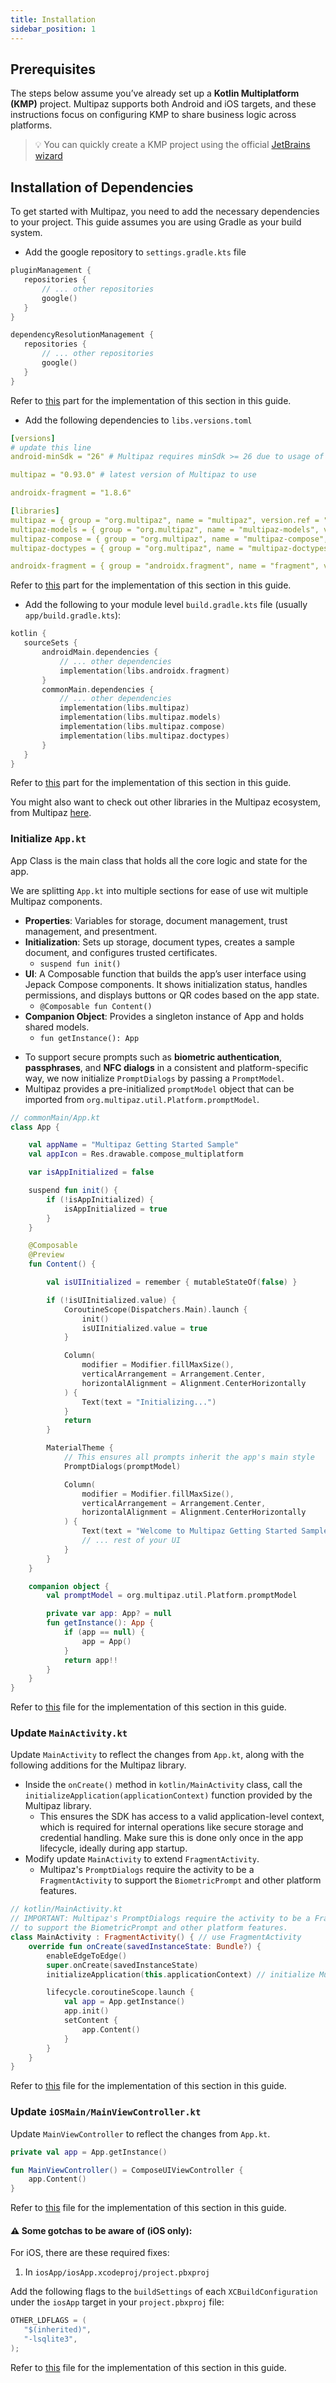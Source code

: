 ```yaml
---
title: Installation
sidebar_position: 1
---
```



## Prerequisites

The steps below assume you’ve already set up a **Kotlin Multiplatform (KMP)** project. Multipaz supports both Android and iOS targets, and these instructions focus on configuring KMP to share business logic across platforms.

> 💡 You can quickly create a KMP project using the official [JetBrains wizard](https://kmp.jetbrains.com/?android=true&ios=true&iosui=compose&includeTests=true)

## Installation of Dependencies[​](https://openmobilehub.github.io/developer-multipaz-website/overview/getting-started/#installation-of-dependencies)

To get started with Multipaz, you need to add the necessary dependencies to your project. This guide assumes you are using Gradle as your build system.

* Add the google repository to `settings.gradle.kts` file

```kotlin
pluginManagement {
   repositories {
       // ... other repositories
       google()
   }
}

dependencyResolutionManagement {
   repositories {
       // ... other repositories
       google()
   }
}
```

Refer to [this](https://github.com/openwallet-foundation/multipaz-samples/blob/9708cb36f44040ff51b5e0b3b7922175e47462d2/MultipazGettingStartedSample/settings.gradle.kts#L4-L31) part for the implementation of this section in this guide.

* Add the following dependencies to `libs.versions.toml`

```yml
[versions]
# update this line
android-minSdk = "26" # Multipaz requires minSdk >= 26 due to usage of Android 8.0+ APIs

multipaz = "0.93.0" # latest version of Multipaz to use

androidx-fragment = "1.8.6"

[libraries]
multipaz = { group = "org.multipaz", name = "multipaz", version.ref = "multipaz" }
multipaz-models = { group = "org.multipaz", name = "multipaz-models", version.ref = "multipaz" }
multipaz-compose = { group = "org.multipaz", name = "multipaz-compose", version.ref = "multipaz" }
multipaz-doctypes = { group = "org.multipaz", name = "multipaz-doctypes", version.ref = "multipaz" }

androidx-fragment = { group = "androidx.fragment", name = "fragment", version.ref = "androidx-fragment" }
```

Refer to [this](https://github.com/openwallet-foundation/multipaz-samples/blob/9708cb36f44040ff51b5e0b3b7922175e47462d2/MultipazGettingStartedSample/gradle/libs.versions.toml#L34-L39) part for the implementation of this section in this guide.

* Add the following to your module level `build.gradle.kts` file (usually `app/build.gradle.kts`):

```kotlin
kotlin {
   sourceSets {
       androidMain.dependencies {
           // ... other dependencies
           implementation(libs.androidx.fragment)
       }
       commonMain.dependencies {
           // ... other dependencies
           implementation(libs.multipaz)
           implementation(libs.multipaz.models)
           implementation(libs.multipaz.compose)
           implementation(libs.multipaz.doctypes)
       }
   }
}
```
Refer to [this](https://github.com/openwallet-foundation/multipaz-samples/blob/9708cb36f44040ff51b5e0b3b7922175e47462d2/MultipazGettingStartedSample/composeApp/build.gradle.kts#L32-L52) part for the implementation of this section in this guide.

You might also want to check out other libraries in the Multipaz ecosystem, from Multipaz [here](https://mvnrepository.com/search?q=multipaz).

### Initialize `App.kt`

App Class is the main class that holds all the core logic and state for the app.

We are splitting `App.kt` into multiple sections for ease of use wit multiple Multipaz components.

- **Properties**: Variables for storage, document management, trust management, and presentment.
- **Initialization**: Sets up storage, document types, creates a sample document, and configures trusted certificates.
    - `suspend fun init()`
- **UI**: A Composable function that builds the app’s user interface using Jepack Compose components. It shows initialization status, handles permissions, and displays buttons or QR codes based on the app state.
    - `@Composable fun Content()`
- **Companion Object**: Provides a singleton instance of App and holds shared models.
    - `fun getInstance(): App`

* To support secure prompts such as **biometric authentication**, **passphrases**, and **NFC dialogs** in a consistent and platform-specific way, we now initialize `PromptDialogs` by passing a `PromptModel`.
* Multipaz provides a pre-initialized `promptModel` object that can be imported from `org.multipaz.util.Platform.promptModel`.

```kotlin
// commonMain/App.kt
class App {

    val appName = "Multipaz Getting Started Sample"
    val appIcon = Res.drawable.compose_multiplatform

    var isAppInitialized = false

    suspend fun init() {
        if (!isAppInitialized) {
            isAppInitialized = true
        }
    }

    @Composable
    @Preview
    fun Content() {

        val isUIInitialized = remember { mutableStateOf(false) }

        if (!isUIInitialized.value) {
            CoroutineScope(Dispatchers.Main).launch {
                init()
                isUIInitialized.value = true
            }

            Column(
                modifier = Modifier.fillMaxSize(),
                verticalArrangement = Arrangement.Center,
                horizontalAlignment = Alignment.CenterHorizontally
            ) {
                Text(text = "Initializing...")
            }
            return
        }

        MaterialTheme {
            // This ensures all prompts inherit the app's main style
            PromptDialogs(promptModel)

            Column(
                modifier = Modifier.fillMaxSize(),
                verticalArrangement = Arrangement.Center,
                horizontalAlignment = Alignment.CenterHorizontally
            ) {
                Text(text = "Welcome to Multipaz Getting Started Sample")
                // ... rest of your UI
            }
        }
    }

    companion object {
        val promptModel = org.multipaz.util.Platform.promptModel

        private var app: App? = null
        fun getInstance(): App {
            if (app == null) {
                app = App()
            }
            return app!!
        }
    }
}
```

Refer to [this](https://github.com/openwallet-foundation/multipaz-samples/blob/9708cb36f44040ff51b5e0b3b7922175e47462d2/MultipazGettingStartedSample/composeApp/src/commonMain/kotlin/org/multipaz/getstarted/App.kt) file for the implementation of this section in this guide.

### Update `MainActivity.kt`

Update `MainActivity` to reflect the changes from `App.kt`, along with the following additions for the Multipaz library.

* Inside the `onCreate()` method in `kotlin/MainActivity` class, call the `initializeApplication(applicationContext)` function provided by the Multipaz library.
    * This ensures the SDK has access to a valid application-level context, which is required for internal operations like secure storage and credential handling. Make sure this is done only once in the app lifecycle, ideally during app startup.
* Modify update `MainActivity` to extend `FragmentActivity`.
    * Multipaz's `PromptDialogs` require the activity to be a `FragmentActivity` to support the `BiometricPrompt` and other platform features.

```kotlin
// kotlin/MainActivity.kt
// IMPORTANT: Multipaz's PromptDialogs require the activity to be a FragmentActivity
// to support the BiometricPrompt and other platform features.
class MainActivity : FragmentActivity() { // use FragmentActivity
    override fun onCreate(savedInstanceState: Bundle?) {
        enableEdgeToEdge()
        super.onCreate(savedInstanceState)
        initializeApplication(this.applicationContext) // initialize Multipaz

        lifecycle.coroutineScope.launch {
            val app = App.getInstance()
            app.init()
            setContent {
                app.Content()
            }
        }
    }
}
```

Refer to [this](https://github.com/openwallet-foundation/multipaz-samples/blob/9708cb36f44040ff51b5e0b3b7922175e47462d2/MultipazGettingStartedSample/composeApp/src/androidMain/kotlin/org/multipaz/getstarted/MainActivity.kt) file for the implementation of this section in this guide.

### Update `iOSMain/MainViewController.kt`

Update `MainViewController` to reflect the changes from `App.kt`.

```kotlin
private val app = App.getInstance()

fun MainViewController() = ComposeUIViewController {
    app.Content()
}
```

Refer to [this](https://github.com/openwallet-foundation/multipaz-samples/blob/9708cb36f44040ff51b5e0b3b7922175e47462d2/MultipazGettingStartedSample/composeApp/src/iosMain/kotlin/org/multipaz/getstarted/MainViewController.kt) file for the implementation of this section in this guide.

#### ⚠️ Some gotchas to be aware of (iOS only):

For iOS, there are these required fixes:

1. In `iosApp/iosApp.xcodeproj/project.pbxproj`

Add the following flags to the `buildSettings` of each `XCBuildConfiguration` under the `iosApp` target in your `project.pbxproj` file:

```C
OTHER_LDFLAGS = (
   "$(inherited)",
   "-lsqlite3",
);
```

Refer to [this](https://github.com/openwallet-foundation/multipaz-samples/blob/9708cb36f44040ff51b5e0b3b7922175e47462d2/MultipazGettingStartedSample/iosApp/iosApp.xcodeproj/project.pbxproj) file for the implementation of this section in this guide.